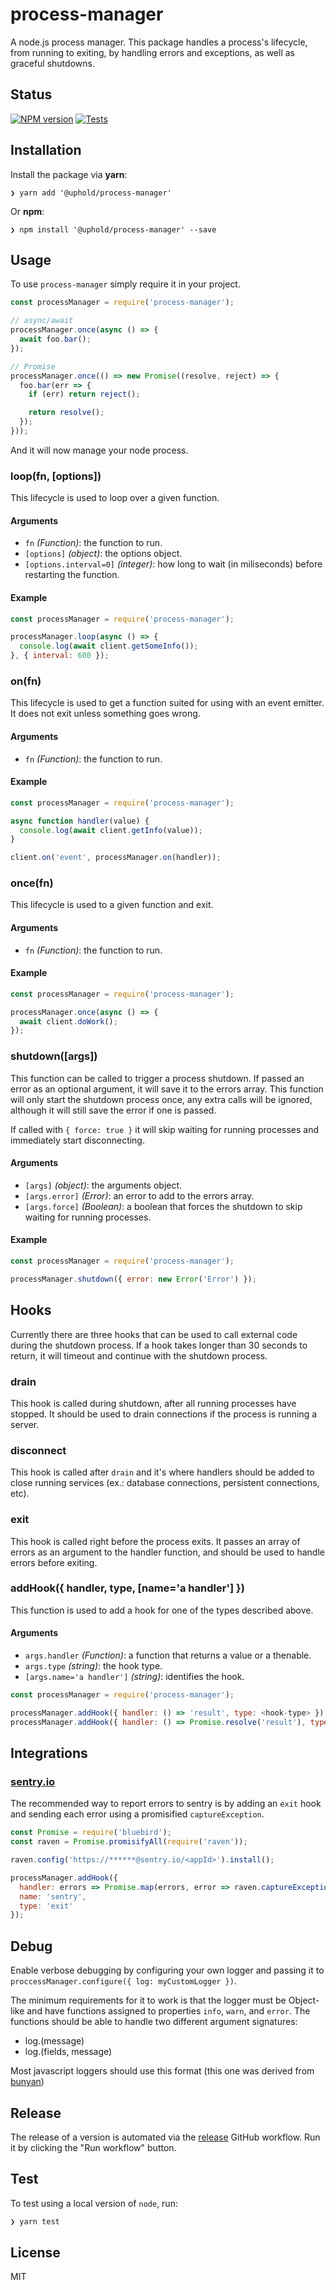 # process-manager

A node.js process manager. This package handles a process's lifecycle, from running to exiting, by handling errors and exceptions, as well as graceful shutdowns.

## Status

[![NPM version](https://img.shields.io/npm/v/@uphold/process-manager.svg)](https://npmjs.org/package/@uphold/process-manager)
[![Tests](https://github.com/uphold/process-manager/actions/workflows/tests.yaml/badge.svg)](https://github.com/uphold/process-manager/actions/workflows/tests.yaml)

## Installation

Install the package via **yarn**:

```shell
❯ yarn add '@uphold/process-manager'
```

Or **npm**:

```shell
❯ npm install '@uphold/process-manager' --save
```

## Usage

To use `process-manager` simply require it in your project.

```javascript
const processManager = require('process-manager');

// async/await
processManager.once(async () => {
  await foo.bar();
});

// Promise
processManager.once(() => new Promise((resolve, reject) => {
  foo.bar(err => {
    if (err) return reject();

    return resolve();
  });
}));

```

And it will now manage your node process.

### loop(fn, [options])

This lifecycle is used to loop over a given function.

#### Arguments

- `fn` _(Function)_: the function to run.
- `[options]` _(object)_: the options object.
- `[options.interval=0]` _(integer)_: how long to wait (in miliseconds) before restarting the function.

#### Example

```javascript
const processManager = require('process-manager');

processManager.loop(async () => {
  console.log(await client.getSomeInfo());
}, { interval: 600 });
```

### on(fn)

This lifecycle is used to get a function suited for using with an event emitter. It does not exit unless something goes wrong.

#### Arguments

- `fn` _(Function)_: the function to run.

#### Example

```javascript
const processManager = require('process-manager');

async function handler(value) {
  console.log(await client.getInfo(value));
}

client.on('event', processManager.on(handler));
```

### once(fn)

This lifecycle is used to a given function and exit.

#### Arguments

- `fn` _(Function)_: the function to run.

#### Example

```javascript
const processManager = require('process-manager');

processManager.once(async () => {
  await client.doWork();
});
```

### shutdown([args])

This function can be called to trigger a process shutdown. If passed an error as an optional argument, it will save it to the errors array. This function will only start the shutdown process once, any extra calls will be ignored, although it will still save the error if one is passed.

If called with `{ force: true }` it will skip waiting for running processes and immediately start disconnecting.

#### Arguments

- `[args]` _(object)_: the arguments object.
- `[args.error]` _(Error)_: an error to add to the errors array.
- `[args.force]` _(Boolean)_: a boolean that forces the shutdown to skip waiting for running processes.

#### Example

```javascript
const processManager = require('process-manager');

processManager.shutdown({ error: new Error('Error') });
```

## Hooks

Currently there are three hooks that can be used to call external code during the shutdown process. If a hook takes longer than 30 seconds to return, it will timeout and continue with the shutdown process.

### drain

This hook is called during shutdown, after all running processes have stopped. It should be used to drain connections if the process is running a server.

### disconnect

This hook is called after `drain` and it's where handlers should be added to close running services (ex.: database connections, persistent connections, etc).

### exit

This hook is called right before the process exits. It passes an array of errors as an argument to the handler function, and should be used to handle errors before exiting.

### addHook({ handler, type, [name='a handler'] })

This function is used to add a hook for one of the types described above.

#### Arguments

- `args.handler` _(Function)_: a function that returns a value or a thenable.
- `args.type` _(string)_: the hook type.
- `[args.name='a handler']` _(string)_: identifies the hook.

```javascript
const processManager = require('process-manager');

processManager.addHook({ handler: () => 'result', type: <hook-type> });
processManager.addHook({ handler: () => Promise.resolve('result'), type: <hook-type> });
```

## Integrations

### [sentry.io](https://sentry.io)

The recommended way to report errors to sentry is by adding an `exit` hook and sending each error using a promisified `captureException`.

```javascript
const Promise = require('bluebird');
const raven = Promise.promisifyAll(require('raven'));

raven.config('https://******@sentry.io/<appId>').install();

processManager.addHook({
  handler: errors => Promise.map(errors, error => raven.captureExceptionAsync(error)),
  name: 'sentry',
  type: 'exit'
});
```

## Debug

Enable verbose debugging by configuring your own logger and passing it to `proccessManager.configure({ log: myCustomLogger })`.

The minimum requirements for it to work is that the logger must be Object-like and have functions assigned to properties `info`, `warn`, and `error`.
The functions should be able to handle two different argument signatures:
- log.<level>(message)
- log.<level>(fields, message)

Most javascript loggers should use this format (this one was derived from [bunyan](https://www.npmjs.com/package/bunyan))

## Release

The release of a version is automated via the [release](https://github.com/uphold/process-manager/actions/workflows/release.yaml) GitHub workflow. Run it by clicking the "Run workflow" button.

## Test

To test using a local version of `node`, run:

```sh
❯ yarn test
```

## License

MIT
